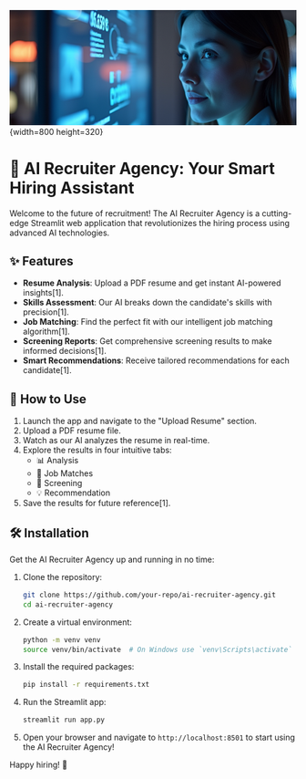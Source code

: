![AI Recruiter Agency](AIRecruiter.png){width=800 height=320}

# 🤖 AI Recruiter Agency: Your Smart Hiring Assistant

Welcome to the future of recruitment! The AI Recruiter Agency is a cutting-edge Streamlit web application that revolutionizes the hiring process using advanced AI technologies.

## ✨ Features

- **Resume Analysis**: Upload a PDF resume and get instant AI-powered insights[1].
- **Skills Assessment**: Our AI breaks down the candidate's skills with precision[1].
- **Job Matching**: Find the perfect fit with our intelligent job matching algorithm[1].
- **Screening Reports**: Get comprehensive screening results to make informed decisions[1].
- **Smart Recommendations**: Receive tailored recommendations for each candidate[1].

## 🚀 How to Use

1. Launch the app and navigate to the "Upload Resume" section.
2. Upload a PDF resume file.
3. Watch as our AI analyzes the resume in real-time.
4. Explore the results in four intuitive tabs:
   - 📊 Analysis
   - 💼 Job Matches
   - 🎯 Screening
   - 💡 Recommendation
5. Save the results for future reference[1].

## 🛠️ Installation

Get the AI Recruiter Agency up and running in no time:

1. Clone the repository:
   ```bash
   git clone https://github.com/your-repo/ai-recruiter-agency.git
   cd ai-recruiter-agency
   ```

2. Create a virtual environment:
   ```bash
   python -m venv venv
   source venv/bin/activate  # On Windows use `venv\Scripts\activate`
   ```

3. Install the required packages:
   ```bash
   pip install -r requirements.txt
   ```

4. Run the Streamlit app:
   ```bash
   streamlit run app.py
   ```

5. Open your browser and navigate to `http://localhost:8501` to start using the AI Recruiter Agency!

Happy hiring! 🎉
